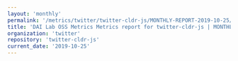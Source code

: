 ```yaml
---
layout: 'monthly'
permalink: '/metrics/twitter/twitter-cldr-js/MONTHLY-REPORT-2019-10-25/'
title: 'DAI Lab OSS Metrics Metrics report for twitter-cldr-js | MONTHLY-REPORT-2019-10-25'
organization: 'twitter'
repository: 'twitter-cldr-js'
current_date: '2019-10-25'
---
```


